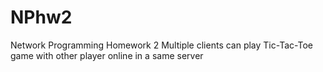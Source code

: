 # NPhw2
Network Programming Homework 2
Multiple clients can play Tic-Tac-Toe game with other player online in a same server
